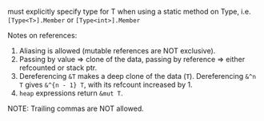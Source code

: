 must explicitly specify type for T when using a static method on Type<T>, i.e. `[Type<T>].Member` or `[Type<int>].Member`

Notes on references:
1. Aliasing is allowed (mutable references are NOT exclusive).
2. Passing by value => clone of the data, passing by reference => either refcounted or stack ptr.
3. Dereferencing `&T` makes a deep clone of the data (`T`). Dereferencing `&^n T` gives `&^{n - 1} T`, with its refcount increased by 1.
4. `heap` expressions return `&mut T`.

NOTE: Trailing commas are NOT allowed.